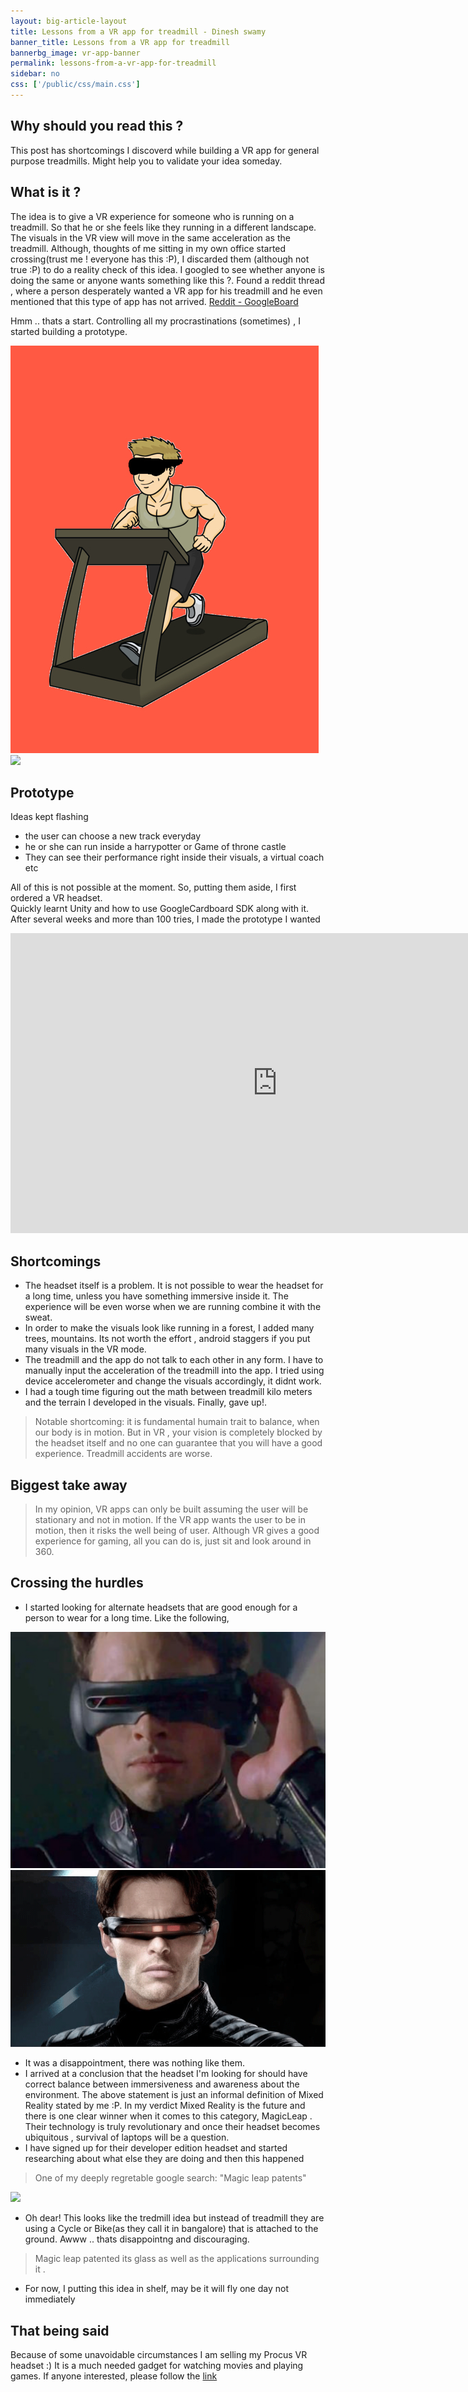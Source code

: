 ```yaml
---
layout: big-article-layout
title: Lessons from a VR app for treadmill - Dinesh swamy
banner_title: Lessons from a VR app for treadmill
bannerbg_image: vr-app-banner
permalink: lessons-from-a-vr-app-for-treadmill
sidebar: no
css: ['/public/css/main.css']
---
```



## Why should you read this ?
This post has shortcomings I discoverd while building a VR app for general purpose treadmills. Might help you to
validate your idea someday.

##  What is it ?
The idea is to give a VR experience for someone who is running on a treadmill. So that he or she feels like they running
in a different landscape. The visuals in the VR view will move in the same acceleration as the treadmill.
Although, thoughts of me sitting in my own office started crossing(trust me ! everyone has this :P), I discarded them (although not true :P) to do a reality check of this idea.
I googled to see whether anyone is doing the same or anyone wants something like this ?.
Found a reddit thread , where a person desperately wanted a VR app for his treadmill and he even mentioned
that this type of app has not arrived.
[Reddit - GoogleBoard](https://www.reddit.com/r/GoogleCardboard/comments/47xqgx/app_for_treadmill/)

Hmm .. thats a start. Controlling all my procrastinations (sometimes) , I started building a prototype.

<div class="juxtapose-images">
     <img src="public/images/vr_game_images/vr-for-treadmill.png" />
	<img src="public/images/vr_game_images/IMG_20160717_175625.jpg" />
</div>

##  Prototype
 Ideas kept flashing
  - the user can choose a new track everyday
  - he or she can run inside a harrypotter or Game of throne castle
  - They can see their performance right inside their visuals, a virtual coach etc</br>

 All of this is not possible at the moment. So, putting them aside, I first ordered a VR headset. </br>
 Quickly learnt Unity and how to use GoogleCardboard SDK along with it. </br>
 After several weeks and more than 100 tries, I made the prototype I wanted

<div class="video-holder">
<iframe width="853" height="480" src="https://www.youtube.com/embed/P_Z4RIul7NY" frameborder="0" allowfullscreen volume="0" ></iframe>
</div>


## Shortcomings
 - The headset itself is a problem. It is not possible to wear the headset for a long time, unless you have something immersive inside it.
   The experience will be even worse when we are running combine it with the sweat.
 - In order to make the visuals look like running in a forest, I added many trees,  mountains. Its not worth the effort , android staggers if you put
 many visuals in the VR mode.
 - The treadmill and the app do not talk to each other in any form. I have to manually input the acceleration of the treadmill into the app.
   I tried using device accelerometer and change the visuals accordingly, it didnt work.
 - I had a tough time figuring out the math between treadmill kilo meters and the terrain I developed in the visuals. Finally, gave up!.

> Notable shortcoming: it is fundamental humain trait to balance, when our body is in motion.  But in VR , your vision is
completely blocked by the headset itself and no one can guarantee that you will have a good experience. Treadmill accidents are worse.

## Biggest take away
> In my opinion, VR apps can only be built assuming the user will be stationary and not in motion. If the VR app wants the user to be in motion, then it risks the well being of user.
Although VR gives a good experience for gaming, all you can do is, just sit and look around in 360.

## Crossing the hurdles
 - I started looking for alternate headsets that are good enough for a person to wear for a long time. Like the following,

<div class="juxtapose-images">
    <img src="public/images/vr_game_images/vr-for-treamill-without-help.001.jpeg" />
	<img src="public/images/vr_game_images/cyclops-hp.gif" />
</div>


 - It was a disappointment, there was nothing like them.
 - I arrived at a conclusion that the headset I'm looking for should have correct balance between immersiveness
 and awareness about the environment. The above statement is just an informal definition of Mixed Reality stated by me :P.
  In my verdict Mixed Reality is the future and there is one clear winner when it comes to this category, MagicLeap .
 Their technology is truly revolutionary and once their headset becomes ubiquitous , survival of laptops will be a question.
 - I have signed up for their developer edition headset and started researching about what else they are doing and then this happened

 > One of my deeply regretable google search:  "Magic leap patents"

<div>
    <img src="https://dl.dropboxusercontent.com/u/41521065/24D6CCB900000578-2916696-image-a-50_1421673073442.jpg" />
</div>

- Oh dear! This looks like the tredmill idea but instead of treadmill they are using a Cycle or Bike(as they call it in bangalore) that is attached to the ground.
  Awww .. thats disappointng and discouraging.

> Magic leap patented its glass as well as the applications surrounding it .
- For now, I putting this idea in shelf, may be it will fly one day not immediately

## That being said
Because of some unavoidable circumstances I am selling my Procus VR headset :)  It is a much needed gadget for watching movies
and playing games. If anyone interested, please follow the [link](https://www.olx.in/item/new-procus-one-virtual-reality-headset-ID176l35.html)



















